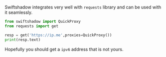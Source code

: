 Swiftshadow integrates very well with `requests` library and can be used with it seamlessly.

```py
from swiftshadow import QuickProxy
from requests import get

resp = get('https://ip.me',proxies=QuickProxy())
print(resp.text)

```
Hopefully you should get a `ipv6` address that is not yours.
